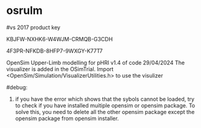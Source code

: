 # osrulm
#vs 2017 product key

KBJFW-NXHK6-W4WJM-CRMQB-G3CDH

4F3PR-NFKDB-8HFP7-9WXGY-K77T7

OpenSim Upper-Limb modelling for pHRI
v1.4 of code 29/04/2024
The visualizer is added in the OSimTrial. Import <OpenSim/Simulation/VisualizerUtilities.h> to use the visulizer


#debug:
1. if you have the error which shows that the sybols cannot be loaded, try to check if you have installed muitiple opensim or opensim package.
To solve this, you need to delete all the other opensim package except the opensim package from opensim installer.
